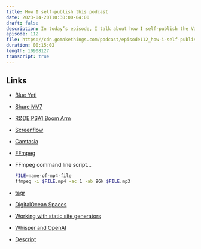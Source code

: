 ```yaml
---
title: How I self-publish this podcast
date: 2023-04-20T10:30:00-04:00
draft: false
description: In today’s episode, I talk about how I self-publish the Vanilla JS Podcast.
episode: 112
file: https://cdn.gomakethings.com/podcast/episode112_how-i-self-publish-this-podcast.mp3
duration: 00:15:02
length: 10908127
transcript: true
---
```


## Links

- [Blue Yeti](https://www.logitechg.com/en-us/products/streaming-gear/yeti-premium-usb-microphone.988-000100.html)
- [Shure MV7](https://www.shure.com/en-US/products/microphones/mv7?variant=MV7-K)
- [RØDE PSA1 Boom Arm](https://rode.com/en/accessories/stands-bars/psa1)
- [Screenflow](https://www.telestream.net/screenflow/)
- [Camtasia](https://www.techsmith.com/video-editor.html)
- [FFmpeg](https://ffmpeg.org/)
- FFmpeg command line script...
	
	```bash
	FILE=name-of-mp4-file
	ffmpeg -i $FILE.mp4 -ac 1 -ab 96k $FILE.mp3
	```
- [tagr](http://www.entwicklungsfreu.de/tagr.html)
- [DigitalOcean Spaces](https://www.digitalocean.com/products/spaces)
- [Working with static site generators](https://gomakethings.com/tips-and-tricks-for-working-with-static-site-generators/)
- [Whisper and OpenAI](https://github.com/openai/whisper)
- [Descript](https://www.descript.com/)